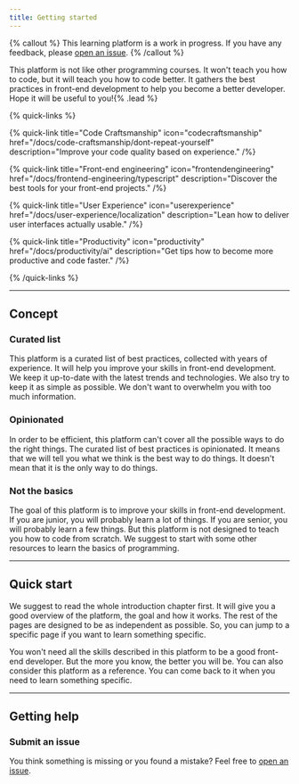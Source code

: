 ```yaml
---
title: Getting started
---
```


{% callout %}
This learning platform is a work in progress. If you have any feedback, please [open an issue](https://github.com/interaction-dynamics/learn-plateform/issues).
{% /callout %}

This platform is not like other programming courses. It won't teach you how to code, but it will teach you how to code better. It gathers the best practices in front-end development to help you become a better developer. Hope it will be useful to you!{% .lead %}

{% quick-links %}

{% quick-link title="Code Craftsmanship" icon="codecraftsmanship" href="/docs/code-craftsmanship/dont-repeat-yourself" description="Improve your code quality based on experience." /%}

{% quick-link title="Front-end engineering" icon="frontendengineering" href="/docs/frontend-engineering/typescript" description="Discover the best tools for your front-end projects." /%}

{% quick-link title="User Experience" icon="userexperience" href="/docs/user-experience/localization" description="Lean how to deliver user interfaces actually usable." /%}

{% quick-link title="Productivity" icon="productivity" href="/docs/productivity/ai" description="Get tips how to become more productive and code faster." /%}

{% /quick-links %}

---

## Concept

### Curated list

This platform is a curated list of best practices, collected with years of experience. It will help you improve your skills in front-end development. We keep it up-to-date with the latest trends and technologies. We also try to keep it as simple as possible. We don't want to overwhelm you with too much information.

### Opinionated

In order to be efficient, this platform can't cover all the possible ways to do the right things. The curated list of best practices is opinionated. It means that we will tell you what we think is the best way to do things. It doesn't mean that it is the only way to do things.

### Not the basics

The goal of this platform is to improve your skills in front-end development. If you are junior, you will probably learn a lot of things. If you are senior, you will probably learn a few things. But this platform is not designed to teach you how to code from scratch. We suggest to start with some other resources to learn the basics of programming.

---

## Quick start

We suggest to read the whole introduction chapter first. It will give you a good overview of the platform, the goal and how it works. The rest of the pages are designed to be as independent as possible. So, you can jump to a specific page if you want to learn something specific.

You won't need all the skills described in this platform to be a good front-end developer. But the more you know, the better you will be. You can also consider this platform as a reference. You can come back to it when you need to learn something specific.

---

## Getting help

### Submit an issue

You think something is missing or you found a mistake? Feel free to [open an issue](https://github.com/interaction-dynamics/learn-platform/issues/new).

<!-- ### Join the community

You want to discuss about a specific topic? Feel free to join the discord. -->
